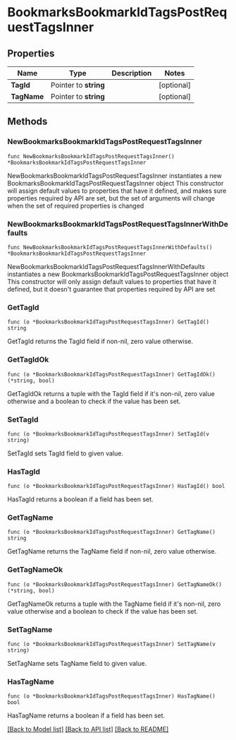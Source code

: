 # BookmarksBookmarkIdTagsPostRequestTagsInner

## Properties

Name | Type | Description | Notes
------------ | ------------- | ------------- | -------------
**TagId** | Pointer to **string** |  | [optional] 
**TagName** | Pointer to **string** |  | [optional] 

## Methods

### NewBookmarksBookmarkIdTagsPostRequestTagsInner

`func NewBookmarksBookmarkIdTagsPostRequestTagsInner() *BookmarksBookmarkIdTagsPostRequestTagsInner`

NewBookmarksBookmarkIdTagsPostRequestTagsInner instantiates a new BookmarksBookmarkIdTagsPostRequestTagsInner object
This constructor will assign default values to properties that have it defined,
and makes sure properties required by API are set, but the set of arguments
will change when the set of required properties is changed

### NewBookmarksBookmarkIdTagsPostRequestTagsInnerWithDefaults

`func NewBookmarksBookmarkIdTagsPostRequestTagsInnerWithDefaults() *BookmarksBookmarkIdTagsPostRequestTagsInner`

NewBookmarksBookmarkIdTagsPostRequestTagsInnerWithDefaults instantiates a new BookmarksBookmarkIdTagsPostRequestTagsInner object
This constructor will only assign default values to properties that have it defined,
but it doesn't guarantee that properties required by API are set

### GetTagId

`func (o *BookmarksBookmarkIdTagsPostRequestTagsInner) GetTagId() string`

GetTagId returns the TagId field if non-nil, zero value otherwise.

### GetTagIdOk

`func (o *BookmarksBookmarkIdTagsPostRequestTagsInner) GetTagIdOk() (*string, bool)`

GetTagIdOk returns a tuple with the TagId field if it's non-nil, zero value otherwise
and a boolean to check if the value has been set.

### SetTagId

`func (o *BookmarksBookmarkIdTagsPostRequestTagsInner) SetTagId(v string)`

SetTagId sets TagId field to given value.

### HasTagId

`func (o *BookmarksBookmarkIdTagsPostRequestTagsInner) HasTagId() bool`

HasTagId returns a boolean if a field has been set.

### GetTagName

`func (o *BookmarksBookmarkIdTagsPostRequestTagsInner) GetTagName() string`

GetTagName returns the TagName field if non-nil, zero value otherwise.

### GetTagNameOk

`func (o *BookmarksBookmarkIdTagsPostRequestTagsInner) GetTagNameOk() (*string, bool)`

GetTagNameOk returns a tuple with the TagName field if it's non-nil, zero value otherwise
and a boolean to check if the value has been set.

### SetTagName

`func (o *BookmarksBookmarkIdTagsPostRequestTagsInner) SetTagName(v string)`

SetTagName sets TagName field to given value.

### HasTagName

`func (o *BookmarksBookmarkIdTagsPostRequestTagsInner) HasTagName() bool`

HasTagName returns a boolean if a field has been set.


[[Back to Model list]](../README.md#documentation-for-models) [[Back to API list]](../README.md#documentation-for-api-endpoints) [[Back to README]](../README.md)


